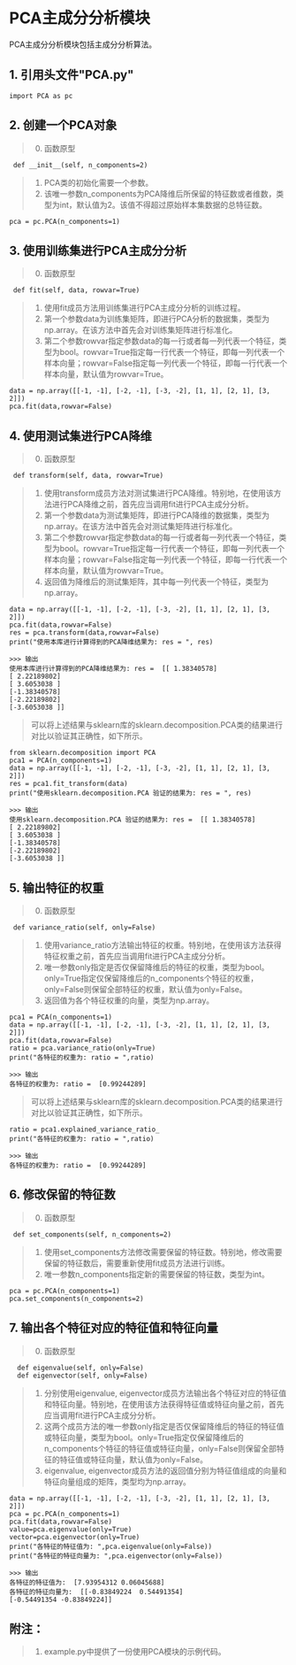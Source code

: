 # PCA主成分分析模块

  PCA主成分分析模块包括主成分分析算法。
  
  ## 1. 引用头文件"PCA.py"
    import PCA as pc
    
  ## 2. 创建一个PCA对象
  > 0. 函数原型
  
     def __init__(self, n_components=2)
  
  > 1. PCA类的初始化需要一个参数。
  > 2. 该唯一参数n_components为PCA降维后所保留的特征数或者维数，类型为int，默认值为2。该值不得超过原始样本集数据的总特征数。
  
    pca = pc.PCA(n_components=1)
    
  ## 3. 使用训练集进行PCA主成分分析
  > 0. 函数原型
  
     def fit(self, data, rowvar=True)
  
  > 1. 使用fit成员方法用训练集进行PCA主成分分析的训练过程。
  > 2. 第一个参数data为训练集矩阵，即进行PCA分析的数据集，类型为np.array。在该方法中首先会对训练集矩阵进行标准化。
  > 3. 第二个参数rowvar指定参数data的每一行或者每一列代表一个特征，类型为bool。rowvar=True指定每一行代表一个特征，即每一列代表一个样本向量；rowvar=False指定每一列代表一个特征，即每一行代表一个样本向量，默认值为rowvar=True。
  
    data = np.array([[-1, -1], [-2, -1], [-3, -2], [1, 1], [2, 1], [3, 2]])
    pca.fit(data,rowvar=False)
    
  ## 4. 使用测试集进行PCA降维
  > 0. 函数原型
  
     def transform(self, data, rowvar=True)
  
  > 1. 使用transform成员方法对测试集进行PCA降维。特别地，在使用该方法进行PCA降维之前，首先应当调用fit进行PCA主成分分析。
  > 2. 第一个参数data为测试集矩阵，即进行PCA降维的数据集，类型为np.array。在该方法中首先会对测试集矩阵进行标准化。
  > 3. 第二个参数rowvar指定参数data的每一行或者每一列代表一个特征，类型为bool。rowvar=True指定每一行代表一个特征，即每一列代表一个样本向量；rowvar=False指定每一列代表一个特征，即每一行代表一个样本向量，默认值为rowvar=True。
  > 4. 返回值为降维后的测试集矩阵，其中每一列代表一个特征，类型为np.array。
  
    data = np.array([[-1, -1], [-2, -1], [-3, -2], [1, 1], [2, 1], [3, 2]])
    pca.fit(data,rowvar=False)
    res = pca.transform(data,rowvar=False)
    print("使用本库进行计算得到的PCA降维结果为: res = ", res)
    
    >>> 输出
    使用本库进行计算得到的PCA降维结果为: res =  [[ 1.38340578]
    [ 2.22189802]
    [ 3.6053038 ]
    [-1.38340578]
    [-2.22189802]
    [-3.6053038 ]]
    
  > 可以将上述结果与sklearn库的sklearn.decomposition.PCA类的结果进行对比以验证其正确性，如下所示。
  
    from sklearn.decomposition import PCA
    pca1 = PCA(n_components=1)
    data = np.array([[-1, -1], [-2, -1], [-3, -2], [1, 1], [2, 1], [3, 2]])
    res = pca1.fit_transform(data)
    print("使用sklearn.decomposition.PCA 验证的结果为: res = ", res)
    
    >>> 输出
    使用sklearn.decomposition.PCA 验证的结果为: res =  [[ 1.38340578]
    [ 2.22189802]
    [ 3.6053038 ]
    [-1.38340578]
    [-2.22189802]
    [-3.6053038 ]]
   
    
  ## 5. 输出特征的权重
  > 0. 函数原型
  
     def variance_ratio(self, only=False)
  
  > 1. 使用variance_ratio方法输出特征的权重。特别地，在使用该方法获得特征权重之前，首先应当调用fit进行PCA主成分分析。
  > 2. 唯一参数only指定是否仅保留降维后的特征的权重，类型为bool。only=True指定仅保留降维后的n_components个特征的权重，only=False则保留全部特征的权重，默认值为only=False。
  > 3. 返回值为各个特征权重的向量，类型为np.array。
  
    pca1 = PCA(n_components=1)
    data = np.array([[-1, -1], [-2, -1], [-3, -2], [1, 1], [2, 1], [3, 2]])
    pca.fit(data,rowvar=False)
    ratio = pca.variance_ratio(only=True)
    print("各特征的权重为: ratio = ",ratio)
   
    >>> 输出
    各特征的权重为: ratio =  [0.99244289]
  
  > 可以将上述结果与sklearn库的sklearn.decomposition.PCA类的结果进行对比以验证其正确性，如下所示。
    
    ratio = pca1.explained_variance_ratio_
    print("各特征的权重为: ratio = ",ratio)
    
    >>> 输出
    各特征的权重为: ratio =  [0.99244289]
    
   ## 6. 修改保留的特征数
   > 0. 函数原型
  
     def set_components(self, n_components=2)
  
   > 1. 使用set_components方法修改需要保留的特征数。特别地，修改需要保留的特征数后，需要重新使用fit成员方法进行训练。
   > 2. 唯一参数n_components指定新的需要保留的特征数，类型为int。
   
    pca = pc.PCA(n_components=1)
    pca.set_components(n_components=2)
    
   ## 7. 输出各个特征对应的特征值和特征向量
   > 0. 函数原型
   
      def eigenvalue(self, only=False)
      def eigenvector(self, only=False)
   
   > 1. 分别使用eigenvalue, eigenvector成员方法输出各个特征对应的特征值和特征向量。特别地，在使用该方法获得特征值或特征向量之前，首先应当调用fit进行PCA主成分分析。
   > 2. 这两个成员方法的唯一参数only指定是否仅保留降维后的特征的特征值或特征向量，类型为bool。only=True指定仅保留降维后的n_components个特征的特征值或特征向量，only=False则保留全部特征的特征值或特征向量，默认值为only=False。
   > 3. eigenvalue, eigenvector成员方法的返回值分别为特征值组成的向量和特征向量组成的矩阵，类型均为np.array。
   
    data = np.array([[-1, -1], [-2, -1], [-3, -2], [1, 1], [2, 1], [3, 2]])
    pca = pc.PCA(n_components=1)
    pca.fit(data,rowvar=False)
    value=pca.eigenvalue(only=True)
    vector=pca.eigenvector(only=True)
    print("各特征的特征值为: ",pca.eigenvalue(only=False))
    print("各特征的特征向量为: ",pca.eigenvector(only=False))
    
    >>> 输出
    各特征的特征值为:  [7.93954312 0.06045688]
    各特征的特征向量为:  [[-0.83849224  0.54491354]
    [-0.54491354 -0.83849224]]
   
   ## 附注：
   > 1. example.py中提供了一份使用PCA模块的示例代码。
  
  
   
   
   
  
    
   
  
    

